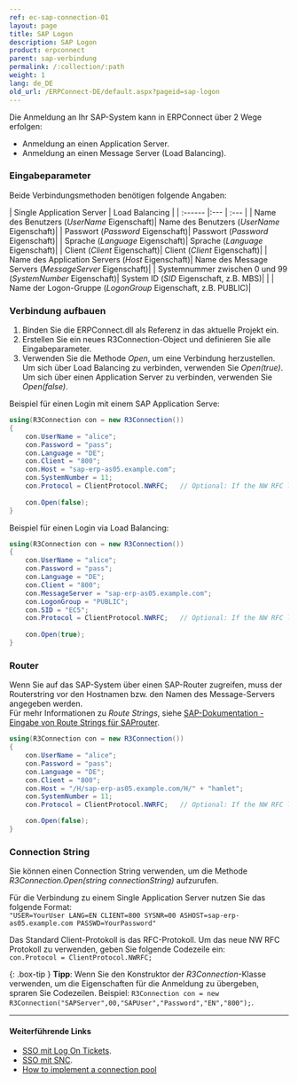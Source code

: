 ```yaml
---
ref: ec-sap-connection-01
layout: page
title: SAP Logon
description: SAP Logon
product: erpconnect
parent: sap-verbindung
permalink: /:collection/:path
weight: 1
lang: de_DE
old_url: /ERPConnect-DE/default.aspx?pageid=sap-logon
---
```


Die Anmeldung an Ihr SAP-System kann in ERPConnect über 2 Wege erfolgen:
- Anmeldung an einen Application Server.
- Anmeldung an einen Message Server (Load Balancing).

### Eingabeparameter

Beide Verbindungsmethoden benötigen folgende Angaben:

| Single Application Server | Load Balancing |
| :------ |:--- | :--- |
| Name des Benutzers (*UserName* Eigenschaft)| Name des Benutzers (*UserName* Eigenschaft)|
| Passwort (*Password* Eigenschaft)| Passwort (*Password* Eigenschaft)|
| Sprache (*Language* Eigenschaft)| Sprache (*Language* Eigenschaft)|
| Client (*Client* Eigenschaft)| Client (*Client* Eigenschaft)|
| Name des Application Servers (*Host* Eigenschaft)| Name des Message Servers (*MessageServer* Eigenschaft)|
| Systemnummer zwischen 0 und 99 (*SystemNumber* Eigenschaft)| System ID (*SID* Eigenschaft, z.B. MBS)|
| | Name der Logon-Gruppe (*LogonGroup* Eigenschaft, z.B. PUBLIC)|


### Verbindung aufbauen

1. Binden Sie die ERPConnect.dll als Referenz in das aktuelle Projekt ein. 
2. Erstellen Sie ein neues R3Connection-Object und definieren Sie alle Eingabeparameter.
3. Verwenden Sie die Methode *Open*, um eine Verbindung herzustellen. <br>
Um sich über Load Balancing zu verbinden, verwenden Sie *Open(true)*. Um sich über einen Application Server zu verbinden, verwenden Sie *Open(false)*.

Beispiel für einen Login mit einem SAP Application Serve:

```csharp
using(R3Connection con = new R3Connection())  
{   
    con.UserName = "alice";  
    con.Password = "pass";  
    con.Language = "DE";  
    con.Client = "800";  
    con.Host = "sap-erp-as05.example.com";  
    con.SystemNumber = 11;  
    con.Protocol = ClientProtocol.NWRFC;   // Optional: If the NW RFC libraries are used.
    
    con.Open(false);
}
```

Beispiel für einen Login via Load Balancing:

```csharp
using(R3Connection con = new R3Connection())
{  
    con.UserName = "alice";  
    con.Password = "pass"; 
	con.Language = "DE";  
    con.Client = "800"; 
    con.MessageServer = "sap-erp-as05.example.com";  
    con.LogonGroup = "PUBLIC";    
    con.SID = "EC5";
	con.Protocol = ClientProtocol.NWRFC;   // Optional: If the NW RFC libraries are used.  	
  
    con.Open(true);
}
```

### Router
Wenn Sie auf das SAP-System über einen SAP-Router zugreifen, muss der Routerstring vor den Hostnamen bzw. den Namen des Message-Servers angegeben werden. <br>
Für mehr Informationen zu *Route Strings*, siehe [SAP-Dokumentation - Eingabe von Route Strings für SAProuter](https://help.sap.com/saphelp_erp60_sp/helpdata/de/4f/992df1446d11d189700000e8322d00/frameset.htm).

```csharp
using(R3Connection con = new R3Connection())
{
    con.UserName = "alice"; 
    con.Password = "pass"; 
    con.Language = "DE"; 
    con.Client = "800"; 
    con.Host = "/H/sap-erp-as05.example.com/H/" + "hamlet"; 
    con.SystemNumber = 11;  
    con.Protocol = ClientProtocol.NWRFC;   // Optional: If the NW RFC libraries are used.

    con.Open(false);
}
```

### Connection String

Sie können einen Connection String verwenden, um die Methode *R3Connection.Open(string connectionString)* aufzurufen.

Für die Verbindung zu einem Single Application Server nutzen Sie das folgende Format:<br> 
`"USER=YourUser LANG=EN CLIENT=800 SYSNR=00 ASHOST=sap-erp-as05.example.com PASSWD=YourPassword"`

Das Standard Client-Protokoll is das RFC-Protokoll.
Um das neue NW RFC Protokoll zu verwenden, geben Sie folgende Codezeile ein: <br>
`con.Protocol = ClientProtocol.NWRFC;`

{: .box-tip }
**Tipp**:  Wenn Sie den Konstruktor der *R3Connection*-Klasse verwenden, um die Eigenschaften für die Anmeldung zu übergeben, spraren Sie Codezeilen. Beispiel: `R3Connection con = new R3Connection("SAPServer",00,"SAPUser","Password","EN","800");`. 


****
#### Weiterführende Links
- [SSO mit Log On Tickets](./sso-mit-logon-ticket).
- [SSO mit SNC](sso-mit-snc).
- [How to implement a connection pool](https://kb.theobald-software.com/erpconnect-samples/how-to-implement-a-connection-pool)
